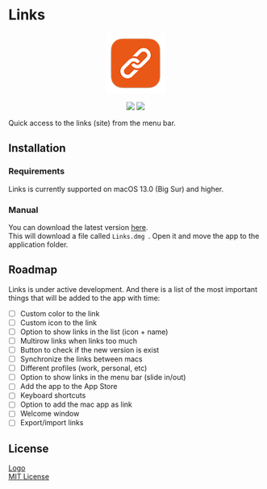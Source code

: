 # Links

<a href="https://github.com/exelban/links/releases"><p align="center"><img src="https://github.com/exelban/links/blob/master/Links/Supporting%20Files/Assets.xcassets/AppIcon.appiconset/128.png?raw=true" width="120"></p></a>

<p align="center">
<a href="https://github.com/exelban/links/releases"><img src="https://serhiy.s3.eu-central-1.amazonaws.com/Github_repo/links/light-mode.png" width="250"></a>
<a href="https://github.com/exelban/links/releases"><img src="https://serhiy.s3.eu-central-1.amazonaws.com/Github_repo/links/dark-mode.png" width="250"></a>
</p>

Quick access to the links (site) from the menu bar.

## Installation
### Requirements
Links is currently supported on macOS 13.0 (Big Sur) and higher.

### Manual
You can download the latest version [here](https://github.com/exelban/links/releases/latest/download/Links.dmg).  
This will download a file called `Links.dmg `. Open it and move the app to the application folder.

## Roadmap
Links is under active development. And there is a list of the most important things that will be added to the app with time:

- [ ] Custom color to the link
- [ ] Custom icon to the link
- [ ] Option to show links in the list (icon + name)
- [ ] Multirow links when links too much
- [ ] Button to check if the new version is exist
- [ ] Synchronize the links between macs
- [ ] Different profiles (work, personal, etc)
- [ ] Option to show links in the menu bar (slide in/out)
- [ ] Add the app to the App Store
- [ ] Keyboard shortcuts
- [ ] Option to add the mac app as link
- [ ] Welcome window
- [ ] Export/import links

## License
[Logo](https://www.flaticon.com/free-icons/bookmark)  
[MIT License](https://github.com/exelban/links/blob/master/LICENSE)
